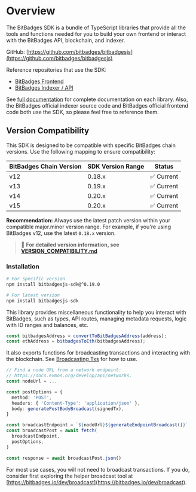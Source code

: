 # Overview

The BitBadges SDK is a bundle of TypeScript libraries that provide all the tools and functions needed for you to build your own frontend or interact with the BitBadges API, blockchain, and indexer.

GitHub: [https://github.com/bitbadges/bitbadgesjs](https://github.com/bitbadges/bitbadgesjs)

Reference repositories that use the SDK:

- [BitBadges Frontend](https://github.com/BitBadges/bitbadges-frontend)
- [BitBadges Indexer / API](https://github.com/BitBadges/bitbadges-indexer)

See [full documentation](full-documentation.md) for complete documentation on each library. Also, the BitBadges official indexer source code and BitBadges official frontend code both use the SDK, so please feel free to reference them.

## Version Compatibility

This SDK is designed to be compatible with specific BitBadges chain versions. Use the following mapping to ensure compatibility:

| BitBadges Chain Version | SDK Version Range | Status     |
| ----------------------- | ----------------- | ---------- |
| v12                     | 0.18.x            | ✅ Current |
| v13                     | 0.19.x            | ✅ Current |
| v14                     | 0.20.x            | ✅ Current |
| v15                     | 0.20.x            | ✅ Current |

**Recommendation:** Always use the latest patch version within your compatible major.minor version range. For example, if you're using BitBadges v12, use the latest `0.18.x` version.

> 📖 **For detailed version information, see [VERSION_COMPATIBILITY.md](./VERSION_COMPATIBILITY.md)**

### Installation

```bash
# For specific version
npm install bitbadgesjs-sdk@^0.19.0

# For latest version
npm install bitbadgesjs-sdk
```

This library provides miscellaneous functionality to help you interact with BitBadges, such as types, API routes, managing metadata requests, logic with ID ranges and balances, etc.

```typescript
const bitbadgesAddress = convertToBitBadgesAddress(address);
const ethAddress = bitbadgesToEth(bitbadgesAddress);
```

It also exports functions for broadcasting transactions and interacting with the blockchain. See [Broadcasting Txs](../create-and-broadcast-txs/) for how to use.

```typescript
// Find a node URL from a network endpoint:
// https://docs.evmos.org/develop/api/networks.
const nodeUrl = ...

const postOptions = {
  method: 'POST',
  headers: { 'Content-Type': 'application/json' },
  body: generatePostBodyBroadcast(signedTx),
}

const broadcastEndpoint = `${nodeUrl}${generateEndpointBroadcast()}`
const broadcastPost = await fetch(
  broadcastEndpoint,
  postOptions,
)

const response = await broadcastPost.json()
```

For most use cases, you will not need to broadcast transactions. If you do, consider first exploring the helper broadcast tool at [https://bitbadges.io/dev/broadcast](https://bitbadges.io/dev/broadcast).

